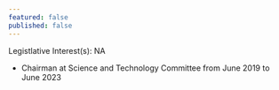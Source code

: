 ```yaml
---
featured: false
published: false
---
```

Legistlative Interest(s): NA

* Chairman at Science and Technology Committee from June 2019 to June 2023
